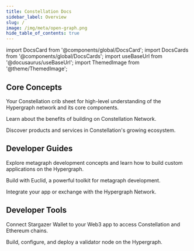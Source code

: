 ```yaml
---
title: Constellation Docs
sidebar_label: Overview
slug: /
image: /img/meta/open-graph.png
hide_table_of_contents: true
---
```


import DocsCard from '@components/global/DocsCard';
import DocsCards from '@components/global/DocsCards';
import useBaseUrl from '@docusaurus/useBaseUrl';
import ThemedImage from '@theme/ThemedImage';

<head>
  <title>Constellation Docs</title>
  <style>{`
    :root {
      --doc-item-container-width: 60rem;
    }
    h1 { display: none; }
    .docsHeader { text-align: center; }
    .docsHeader img { margin: 26px 0 36px 0; }
    .theme-edit-this-page { display: none; }
  `}
  </style>
</head>

<div class="docsHeader">
  <ThemedImage
    alt="Constellation Docs"
    sources={{
      light: useBaseUrl('/logos/header.svg'),
      dark: useBaseUrl('/logos/header-dark.svg'),
    }}
  />
</div>

## Core Concepts
<DocsCards>
  <DocsCard header="Constellation Primer" href="/learn" img="/img/home/core-concepts.jpg">
    <p>Your Constellation crib sheet for high-level understanding of the Hypergraph network and its core components.</p>
  </DocsCard>

  <DocsCard header="Why Constellation?" href="/learn/basic-concepts/why-constellation" img="/img/home/community.jpg">
    <p>Learn about the benefits of building on Constellation Network.</p>
  </DocsCard>

  <DocsCard header="Explore Our Ecosystem" href="/learn/tools-resources/constellation-ecosystem" img="/img/home/community.jpg">
    <p>Discover products and services in Constellation's growing ecosystem.</p>
  </DocsCard>
</DocsCards>

## Developer Guides
<DocsCards>
  <DocsCard header="Build a Metagraph" href="/metagraphs" img="/img/home/state-channel.jpg">
    <p>Explore metagraph development concepts and learn how to build custom applications on the Hypergraph.</p>
  </DocsCard>

  <DocsCard header="Euclid SDK" href="/sdk" img="/img/home/community.jpg">
    <p>Build with Euclid, a powerful toolkit for metagraph development.</p>
  </DocsCard>
  <DocsCard header="Network APIs" href="/hypergraph/architecture" img="/img/home/state-channel.jpg">
    <p>Integrate your app or exchange with the Hypergraph Network.</p>
  </DocsCard>
</DocsCards>

## Developer Tools
<DocsCards>
  <DocsCard header="Integrate Stargazer Wallet" href="/stargazer" img="/img/home/stargazer.jpg">
    <p>Connect Stargazer Wallet to your Web3 app to access Constellation and Ethereum chains.</p>
  </DocsCard>
  <DocsCard header="Run a Validator Node" href="/validate" img="/img/home/community.jpg">
    <p>Build, configure, and deploy a validator node on the Hypergraph.</p>
  </DocsCard>
</DocsCards>